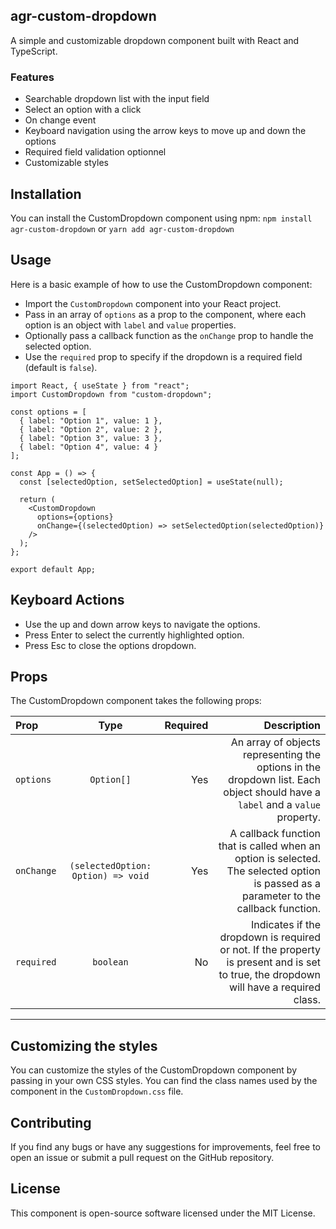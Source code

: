 ## agr-custom-dropdown

A simple and customizable dropdown component built with React and TypeScript.

### Features
- Searchable dropdown list with the input field
- Select an option with a click
- On change event
- Keyboard navigation using the arrow keys to move up and down the options
- Required field validation optionnel
- Customizable styles

## Installation
You can install the CustomDropdown component using npm:
`npm install agr-custom-dropdown` 
or 
`yarn add agr-custom-dropdown`

## Usage
Here is a basic example of how to use the CustomDropdown component:

- Import the `CustomDropdown` component into your React project.
- Pass in an array of `options` as a prop to the component, where each option is an object with `label` and `value` properties.
- Optionally pass a callback function as the `onChange` prop to handle the selected option.
- Use the `required` prop to specify if the dropdown is a required field (default is `false`).

```react
import React, { useState } from "react";
import CustomDropdown from "custom-dropdown";

const options = [
  { label: "Option 1", value: 1 },
  { label: "Option 2", value: 2 },
  { label: "Option 3", value: 3 },
  { label: "Option 4", value: 4 }
];

const App = () => {
  const [selectedOption, setSelectedOption] = useState(null);

  return (
    <CustomDropdown
      options={options}
      onChange={(selectedOption) => setSelectedOption(selectedOption)}
    />
  );
};

export default App;
```

## Keyboard Actions
- Use the up and down arrow keys to navigate the options.
- Press Enter to select the currently highlighted option.
- Press Esc to close the options dropdown.

## Props
The CustomDropdown component takes the following props:

| Prop  | Type  | Required | Description
| :------------ |:---------------:| -----:| ------------:|
| `options`      | `Option[]` | Yes | An array of objects representing the options in the dropdown list. Each object should have a `label` and a `value` property.
| `onChange`      | `(selectedOption: Option) => void`        |   Yes | A callback function that is called when an option is selected. The selected option is passed as a parameter to the callback function.
| `required`      | `boolean` | No | Indicates if the dropdown is required or not. If the property is present and is set to true, the dropdown will have a required class.
----

## Customizing the styles
You can customize the styles of the CustomDropdown component by passing in your own CSS styles. You can find the class names used by the component in the `CustomDropdown.css` file.

## Contributing
If you find any bugs or have any suggestions for improvements, feel free to open an issue or submit a pull request on the GitHub repository.

## License
This component is open-source software licensed under the MIT License.
